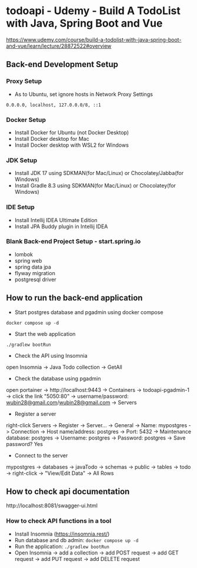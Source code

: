 # todoapi - Udemy - Build A TodoList with Java, Spring Boot and Vue

https://www.udemy.com/course/build-a-todolist-with-java-spring-boot-and-vue/learn/lecture/28872522#overview

## Back-end Development Setup

### Proxy Setup

- As to Ubuntu, set ignore hosts in Network Proxy Settings

```value
0.0.0.0, localhost, 127.0.0.0/8, ::1
```

### Docker Setup

- Install Docker for Ubuntu (not Docker Desktop)
- Install Docker desktop for Mac
- Install Docker desktop with WSL2 for Windows

### JDK Setup

- Install JDK 17 using SDKMAN(for Mac/Linux) or Chocolatey/Jabba(for Windows)
- Install Gradle 8.3 using SDKMAN(for Mac/Linux) or Chocolatey(for Windows)

### IDE Setup

- Install Intellij IDEA Ultimate Edition
- Install JPA Buddy plugin in Intellij IDEA

### Blank Back-end Project Setup - start.spring.io

- lombok
- spring web
- spring data jpa
- flyway migration
- postgresql driver

## How to run the back-end application

- Start postgres database and pgadmin using docker compose

```shell
docker compose up -d
```

- Start the web application

```shell
./gradlew bootRun
```

- Check the API using Insomnia

open Insomnia -> Java Todo collection -> GetAll

- Check the database using pgadmin

open portainer -> http://localhost:9443 -> Containers -> todoapi-pgadmin-1 -> click the link "5050:80" -> 
username/password: wubin28@gmail.com/wubin28@gmail.com -> Servers 

  - Register a server

  right-click Servers -> Register -> Server... -> General -> Name: mypostgres -> Connection -> 
  Host name/address: postgres -> 
  Port: 5432 -> Maintenance database: postgres -> Username: postgres -> Password: postgres -> Save password? Yes

  - Connect to the server
  
  mypostgres -> databases -> javaTodo -> 
  schemas -> public -> tables -> todo -> right-click -> "View/Edit Data" -> All Rows

## How to check api documentation

http://localhost:8081/swagger-ui.html

### How to check API functions in a tool

- Install Insomnia (https://insomnia.rest/)
- Run database and db admin: ```docker compose up -d```
- Run the application: ```./gradlew bootRun```
- Open Insomnia -> add a collection -> add POST request -> add GET request -> add PUT request -> add DELETE request

